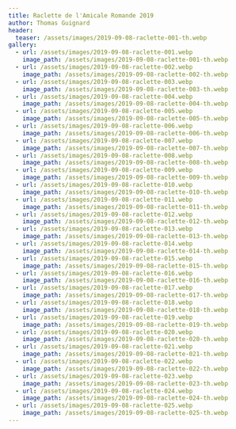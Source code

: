 ```yaml
---
title: Raclette de l'Amicale Romande 2019
author: Thomas Guignard
header:
  teaser: /assets/images/2019-09-08-raclette-001-th.webp
gallery:
  - url: /assets/images/2019-09-08-raclette-001.webp
    image_path: /assets/images/2019-09-08-raclette-001-th.webp
  - url: /assets/images/2019-09-08-raclette-002.webp
    image_path: /assets/images/2019-09-08-raclette-002-th.webp
  - url: /assets/images/2019-09-08-raclette-003.webp
    image_path: /assets/images/2019-09-08-raclette-003-th.webp
  - url: /assets/images/2019-09-08-raclette-004.webp
    image_path: /assets/images/2019-09-08-raclette-004-th.webp
  - url: /assets/images/2019-09-08-raclette-005.webp
    image_path: /assets/images/2019-09-08-raclette-005-th.webp
  - url: /assets/images/2019-09-08-raclette-006.webp
    image_path: /assets/images/2019-09-08-raclette-006-th.webp
  - url: /assets/images/2019-09-08-raclette-007.webp
    image_path: /assets/images/2019-09-08-raclette-007-th.webp
  - url: /assets/images/2019-09-08-raclette-008.webp
    image_path: /assets/images/2019-09-08-raclette-008-th.webp
  - url: /assets/images/2019-09-08-raclette-009.webp
    image_path: /assets/images/2019-09-08-raclette-009-th.webp
  - url: /assets/images/2019-09-08-raclette-010.webp
    image_path: /assets/images/2019-09-08-raclette-010-th.webp
  - url: /assets/images/2019-09-08-raclette-011.webp
    image_path: /assets/images/2019-09-08-raclette-011-th.webp
  - url: /assets/images/2019-09-08-raclette-012.webp
    image_path: /assets/images/2019-09-08-raclette-012-th.webp
  - url: /assets/images/2019-09-08-raclette-013.webp
    image_path: /assets/images/2019-09-08-raclette-013-th.webp
  - url: /assets/images/2019-09-08-raclette-014.webp
    image_path: /assets/images/2019-09-08-raclette-014-th.webp
  - url: /assets/images/2019-09-08-raclette-015.webp
    image_path: /assets/images/2019-09-08-raclette-015-th.webp
  - url: /assets/images/2019-09-08-raclette-016.webp
    image_path: /assets/images/2019-09-08-raclette-016-th.webp
  - url: /assets/images/2019-09-08-raclette-017.webp
    image_path: /assets/images/2019-09-08-raclette-017-th.webp
  - url: /assets/images/2019-09-08-raclette-018.webp
    image_path: /assets/images/2019-09-08-raclette-018-th.webp
  - url: /assets/images/2019-09-08-raclette-019.webp
    image_path: /assets/images/2019-09-08-raclette-019-th.webp
  - url: /assets/images/2019-09-08-raclette-020.webp
    image_path: /assets/images/2019-09-08-raclette-020-th.webp
  - url: /assets/images/2019-09-08-raclette-021.webp
    image_path: /assets/images/2019-09-08-raclette-021-th.webp
  - url: /assets/images/2019-09-08-raclette-022.webp
    image_path: /assets/images/2019-09-08-raclette-022-th.webp
  - url: /assets/images/2019-09-08-raclette-023.webp
    image_path: /assets/images/2019-09-08-raclette-023-th.webp
  - url: /assets/images/2019-09-08-raclette-024.webp
    image_path: /assets/images/2019-09-08-raclette-024-th.webp
  - url: /assets/images/2019-09-08-raclette-025.webp
    image_path: /assets/images/2019-09-08-raclette-025-th.webp
---
```

